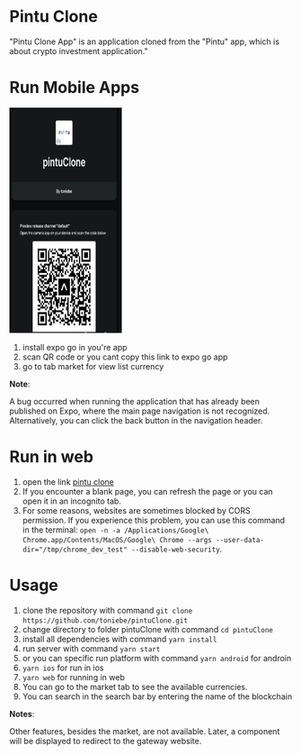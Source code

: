 # Pintu Clone

"Pintu Clone App" is an application cloned from the "Pintu" app, which is about crypto investment application."

# Run Mobile Apps

<img src="./assets/expo.png" width="200" height="400" />
<br/>

1. install expo go in you're app
2. scan QR code or you cant copy this link to expo go app
3. go to tab market for view list currency 

__Note__:

A bug occurred when running the application that has already been published on Expo, where the main page navigation is not recognized. Alternatively, you can click the back button in the navigation header.

# Run in web

1. open the link [pintu clone](https://pintuclone.netlify.app/market)
2. If you encounter a blank page, you can refresh the page or you can open it in an incognito tab.
3. For some reasons, websites are sometimes blocked by CORS permission. If you experience this problem, you can use this command in the terminal: `open -n -a /Applications/Google\ Chrome.app/Contents/MacOS/Google\ Chrome --args --user-data-dir="/tmp/chrome_dev_test" --disable-web-security`.

# Usage
1. clone the repository with command `git clone https://github.com/toniebe/pintuClone.git`
2. change directory to folder pintuClone with command `cd pintuClone`
3. install all dependencies with command ``` yarn install ```
4. run server with command ``` yarn start ```
5. or you can specific run platform with command ``` yarn android ``` for androin
5. ``` yarn ios ``` for run in ios
6. ``` yarn web ``` for running in web
7. You can go to the market tab to see the available currencies.
8. You can search in the search bar by entering the name of the blockchain



__Notes__: 

Other features, besides the market, are not available. Later, a component will be displayed to redirect to the gateway website.



